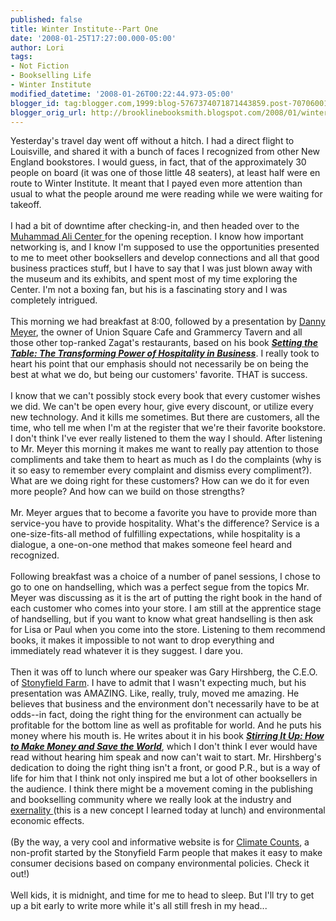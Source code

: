 ```yaml
---
published: false
title: Winter Institute--Part One
date: '2008-01-25T17:27:00.000-05:00'
author: Lori
tags:
- Not Fiction
- Bookselling Life
- Winter Institute
modified_datetime: '2008-01-26T00:22:44.973-05:00'
blogger_id: tag:blogger.com,1999:blog-5767374071871443859.post-7070600146835263905
blogger_orig_url: http://brooklinebooksmith.blogspot.com/2008/01/winter-institute-part-one.html
---
```


Yesterday's travel day went off without a hitch. I had a direct flight to Louisville, and shared it with a bunch of faces I recognized from other New England bookstores. I would guess, in fact, that of the approximately 30 people on board (it was one of those little 48 seaters), at least half were en route to Winter Institute. It meant that I payed even more attention than usual to what the people around me were reading while we were waiting for takeoff.<br /><br />I had a bit of downtime after checking-in, and then headed over to the <a href="http://www.alicenter.org/Pages/default.aspx">Muhammad Ali Center </a>for the opening reception. I know how important networking is, and I know I'm supposed to use the opportunities presented to me to meet other booksellers and develop connections and all that good business practices stuff, but I have to say that I was just blown away with the museum and its exhibits, and spent most of my time exploring the Center. I'm not a boxing fan, but his is a fascinating story and I was completely intrigued.<br /><br />This morning we had breakfast at 8:00, followed by a presentation by <a href="http://www.ushgnyc.com/">Danny Meyer</a>, the owner of Union Square Cafe and Grammercy Tavern and all those other top-ranked Zagat's restaurants, based on his book <a href="http://brookline.booksense.com/NASApp/store/Product?s=showproduct&amp;isbn=9780060742768"><strong><em>Setting the Table: The Transforming Power of Hospitality in Business</em></strong></a>. I really took to heart his point that our emphasis should not necessarily be on being the best at what we do, but being our customers' favorite. THAT is success.<br /><br />I know that we can't possibly stock every book that every customer wishes we did. We can't be open every hour, give every discount, or utilize every new technology. And it kills me sometimes. But there are customers, all the time, who tell me when I'm at the register that we're their favorite bookstore. I don't think I've ever really listened to them the way I should. After listening to Mr. Meyer this morning it makes me want to really pay attention to those compliments and take them to heart as much as I do the complaints (why is it so easy to remember every complaint and dismiss every compliment?). What are we doing right for these customers? How can we do it for even more people? And how can we build on those strengths?<br /><br />Mr. Meyer argues that to become a favorite you have to provide more than service-you have to provide hospitality. What's the difference? Service is a one-size-fits-all method of fulfilling expectations, while hospitality is a dialogue, a one-on-one method that makes someone feel heard and recognized.<br /><br />Following breakfast was a choice of a number of panel sessions, I chose to go to one on handselling, which was a perfect segue from the topics Mr. Meyer was discussing as it is the art of putting the right book in the hand of each customer who comes into your store. I am still at the apprentice stage of handselling, but if you want to know what great handselling is then ask for Lisa or Paul when you come into the store. Listening to them recommend books, it makes it impossible to not want to drop everything and immediately read whatever it is they suggest. I dare you.<br /><br />Then it was off to lunch where our speaker was Gary Hirshberg, the C.E.O. of <a href="http://www.stonyfield.com/">Stonyfield Farm</a>. I have to admit that I wasn't expecting much, but his presentation was AMAZING. Like, really, truly, moved me amazing. He believes that business and the environment don't necessarily have to be at odds--in fact, doing the right thing for the environment can actually be profitable for the bottom line as well as profitable for world. And he puts his money where his mouth is. He writes about it in his book <strong><em><a href="http://brookline.booksense.com/NASApp/store/Product?s=showproduct&amp;isbn=9781401303440">Stirring It Up: How to Make Money and Save the World</a></em></strong>, which I don't think I ever would have read without hearing him speak and now can't wait to start. Mr. Hirshberg's dedication to doing the right thing isn't a front, or good P.R., but is a way of life for him that I think not only inspired me but a lot of other booksellers in the audience. I think there might be a movement coming in the publishing and bookselling community where we really look at the industry and <a href="http://en.wikipedia.org/wiki/Externality">exernality </a>(this is a new concept I learned today at lunch) and environmental economic effects.<br /><br />(By the way, a very cool and informative website is for <a href="http://www.climatecounts.org/">Climate Counts</a>, a non-profit started by the Stonyfield Farm people that makes it easy to make consumer decisions based on company environmental policies. Check it out!)<br /><br />Well kids, it is midnight, and time for me to head to sleep. But I'll try to get up a bit early to write more while it's all still fresh in my head...